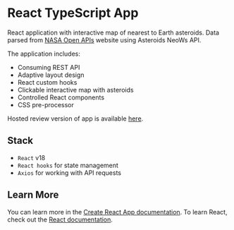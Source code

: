 # React TypeScript App

React application with interactive map of nearest to Earth asteroids.
Data parsed from [NASA Open APIs](https://api.nasa.gov/) website using Asteroids NeoWs API.

The application includes:
* Consuming REST API
* Adaptive layout design
* React custom hooks
* Clickable interactive map with asteroids
* Controlled React components
* CSS pre-processor

Hosted review version of app is available [here](https://react-js-nasa-api-data-parcing.vercel.app/).

## Stack

* `React` v18
* `React hooks` for state management
* `Axios` for working with API requests

## Learn More

You can learn more in the [Create React App documentation](https://facebook.github.io/create-react-app/docs/getting-started).
To learn React, check out the [React documentation](https://reactjs.org/).
